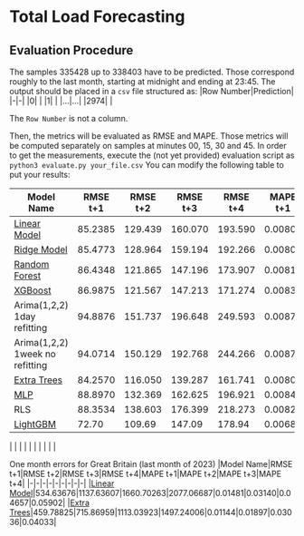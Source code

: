 # Total Load Forecasting
## Evaluation Procedure
The samples $335428$ up to $338403$ have to be predicted. Those correspond roughly to the last month, starting at midnight and ending at 23:45.
The output should be placed in a `csv` file structured as:
|Row Number|Prediction|
|-|-|
|0| |
|1| |
|...|...|
|2974| |

The `Row Number` is not a column.

Then, the metrics will be evaluated as RMSE and MAPE. Those metrics will be computed separately on samples at minutes 00, 15, 30 and 45.
In order to get the measurements, execute the (not yet provided) evaluation script as
`python3 evaluate.py your_file.csv`
You can modify the following table to put your results:

|Model Name|RMSE t+1|RMSE t+2|RMSE t+3|RMSE t+4|MAPE t+1|MAPE t+2|MAPE t+3|MAPE t+4|
|-|-|-|-|-|-|-|-|-|
|[Linear Model](Models_Pascal/Linear.ipynb)|85.2385|129.439|160.070|193.590|0.00805|0.01204|0.01499|0.01800|
|[Ridge Model](Models_Pascal/Linear.ipynb)|85.4773|128.964|159.194|192.266|0.00806|0.01197|0.01489|0.01788|
|[Random Forest](Models_Pascal/Ensemble.ipynb)|86.4348|121.865|147.196|173.907|0.00819|0.01132|0.01372|0.01624|
|[XGBoost](Models_Pascal/Ensemble.ipynb)|86.9875|121.567|147.213|171.274|0.00830|0.01136|0.01374|0.01606|
|Arima(1,2,2) 1day refitting|94.8876|151.737|196.648|249.593|0.00879|0.01398|0.01845|0.02397|
|Arima(1,2,2) 1week no refitting |94.0714|150.129|192.768|244.266|0.00873|0.01367|0.01778|0.02314|
|[Extra Trees](Models_Pascal/Ensemble.ipynb)|84.2570|116.050|139.287|161.741|0.00809|0.01085|0.01296|0.01510|
|[MLP](Models_Pascal/MLP_Tuning.ipynb)|88.8970|132.369|162.625|196.921|0.00849|0.01240|0.01551|0.01879|
|RLS|88.3534|138.603|176.399|218.273|0.00826|0.01282|0.01650|0.02057|
|[LightGBM](LightGBM_Lisbon3_2024.ipynb)|72.70|109.69|147.09|178.94|0.0068|0.0103|0.0137|0.0169|

| | | | | | | | | |

One month errors for Great Britain (last month of 2023)
|Model Name|RMSE t+1|RMSE t+2|RMSE t+3|RMSE t+4|MAPE t+1|MAPE t+2|MAPE t+3|MAPE t+4|
|-|-|-|-|-|-|-|-|-|
|[Linear Model](Models_Pascal/GBEvaluation.ipynb)|534.63676|1137.63607|1660.70263|2077.06687|0.01481|0.03140|0.04657|0.05902|
|[Extra Trees](Models_Pascal/GBEvaluation.ipynb)|459.78825|715.86959|1113.03923|1497.24006|0.01144|0.01897|0.03036|0.04033|
